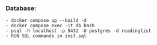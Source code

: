 ### Database:
    - docker compose up --build -d
    - docker compose exec -it db bash
    - psql -h localhost -p 5432 -U postgres -d readinglist
    - RUN SQL commands in init.sql